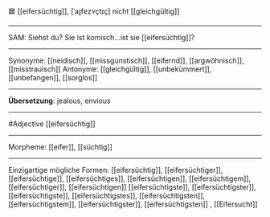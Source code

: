 🟦 [[eifersüchtig]], [ˈaɪ̯fɐzʏçtɪç]
nicht [[gleichgültig]]

---

SAM: Siehst du? Sie ist komisch…ist sie [[eifersüchtig]]?

---

Synonyme: [[neidisch]], [[missgunstisch]], [[eifernd]], [[argwöhnisch]], [[misstrauisch]]
Antonyme: [[gleichgültig]], [[unbekümmert]], [[unbefangen]], [[sorglos]]

---

**Übersetzung**:
jealous, envious

---

#Adjective [[eifersüchtig]]

---

Morpheme:
[[eifer]], [[süchtig]]

---

Einzigartige mögliche Formen:
[[eifersüchtig]], [[eifersüchtiger]], [[eifersüchtige]], [[eifersüchtiges]], [[eifersüchtigen]], [[eifersüchtigem]], [[eifersüchtiger]], [[eifersüchtigen]]
[[eifersüchtigste]], [[eifersüchtigster]], [[eifersüchtigste]], [[eifersüchtigstes]], [[eifersüchtigsten]], [[eifersüchtigstem]], [[eifersüchtigster]], [[eifersüchtigsten]]
, [[Eifersucht]]